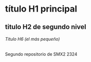 # título H1 principal

## titulo H2 de segundo nivel

###### Titulo H6 (el más pequeño)


Segundo repositorio de SMX2 2324
